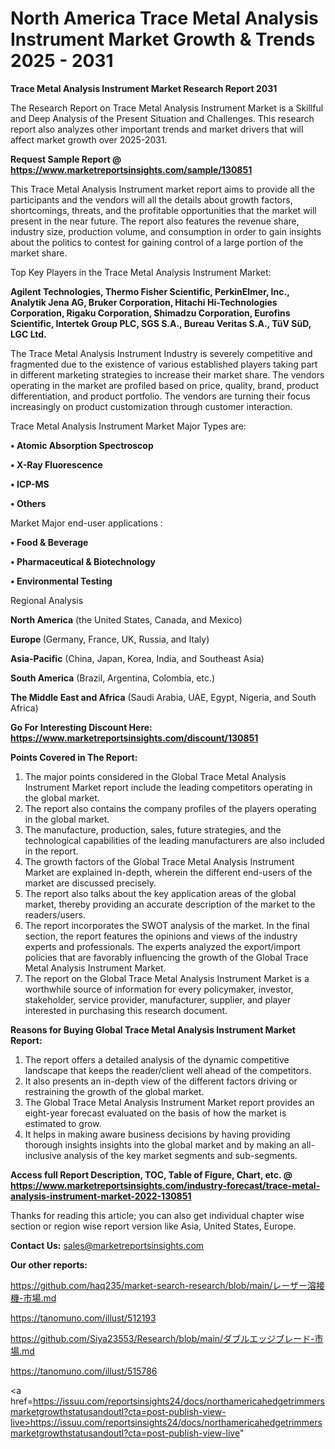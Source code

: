 # North America Trace Metal Analysis Instrument Market Growth & Trends 2025 - 2031

<strong>Trace Metal Analysis Instrument Market Research Report 2031</strong>

The Research Report on Trace Metal Analysis Instrument Market is a Skillful and Deep Analysis of the Present Situation and Challenges. This research report also analyzes other important trends and market drivers that will affect market growth over 2025-2031.

<strong>Request Sample Report @ <a href=https://www.marketreportsinsights.com/sample/130851>https://www.marketreportsinsights.com/sample/130851</a></strong>

This Trace Metal Analysis Instrument market report aims to provide all the participants and the vendors will all the details about growth factors, shortcomings, threats, and the profitable opportunities that the market will present in the near future. The report also features the revenue share, industry size, production volume, and consumption in order to gain insights about the politics to contest for gaining control of a large portion of the market share.

Top Key Players in the Trace Metal Analysis Instrument Market:

<strong>Agilent Technologies, Thermo Fisher Scientific, PerkinElmer, Inc., Analytik Jena AG, Bruker Corporation, Hitachi Hi-Technologies Corporation, Rigaku Corporation, Shimadzu Corporation, Eurofins Scientific, Intertek Group PLC, SGS S.A., Bureau Veritas S.A., TüV SüD, LGC Ltd.</strong>

The Trace Metal Analysis Instrument Industry is severely competitive and fragmented due to the existence of various established players taking part in different marketing strategies to increase their market share. The vendors operating in the market are profiled based on price, quality, brand, product differentiation, and product portfolio. The vendors are turning their focus increasingly on product customization through customer interaction.

Trace Metal Analysis Instrument Market Major Types are:

<strong>• Atomic Absorption Spectroscop

• X-Ray Fluorescence

• ICP-MS

• Others</strong>

Market Major end-user applications :

<strong>• Food & Beverage

• Pharmaceutical & Biotechnology

• Environmental Testing</strong>

Regional Analysis

</u><strong><b>North America</b></strong> (the United States, Canada, and Mexico)

<strong><b>Europe </b></strong>(Germany, France, UK, Russia, and Italy)

<strong><b>Asia-Pacific</b></strong> (China, Japan, Korea, India, and Southeast Asia)

<strong><b>South America</b></strong> (Brazil, Argentina, Colombia, etc.)

<strong><b>The Middle East and Africa</b></strong> (Saudi Arabia, UAE, Egypt, Nigeria, and South Africa)

<strong>Go For Interesting Discount Here: <a href=https://www.marketreportsinsights.com/discount/130851>https://www.marketreportsinsights.com/discount/130851</a></strong>

<strong>Points Covered in The Report:</strong>
<ol>
  <li>The major points considered in the Global Trace Metal Analysis Instrument Market report include the leading competitors operating in the global market.</li>
  <li>The report also contains the company profiles of the players operating in the global market.</li>
  <li>The manufacture, production, sales, future strategies, and the technological capabilities of the leading manufacturers are also included in the report.</li>
  <li>The growth factors of the Global Trace Metal Analysis Instrument Market are explained in-depth, wherein the different end-users of the market are discussed precisely.</li>
  <li>The report also talks about the key application areas of the global market, thereby providing an accurate description of the market to the readers/users.</li>
  <li>The report incorporates the SWOT analysis of the market. In the final section, the report features the opinions and views of the industry experts and professionals. The experts analyzed the export/import policies that are favorably influencing the growth of the Global Trace Metal Analysis Instrument Market.</li>
  <li>The report on the Global Trace Metal Analysis Instrument Market is a worthwhile source of information for every policymaker, investor, stakeholder, service provider, manufacturer, supplier, and player interested in purchasing this research document.</li>
</ol>
<strong>Reasons for Buying Global Trace Metal Analysis Instrument Market Report:</strong>

<ol>
  <li>The report offers a detailed analysis of the dynamic competitive landscape that keeps the reader/client well ahead of the competitors.</li>
  <li>It also presents an in-depth view of the different factors driving or restraining the growth of the global market.</li>
  <li>The Global Trace Metal Analysis Instrument Market report provides an eight-year forecast evaluated on the basis of how the market is estimated to grow.</li>
  <li>It helps in making aware business decisions by having providing thorough insights insights into the global market and by making an all-inclusive analysis of the key market segments and sub-segments.</li>
</ol>
<strong>Access full Report Description, TOC, Table of Figure, Chart, etc. @ <a href=https://www.marketreportsinsights.com/industry-forecast/trace-metal-analysis-instrument-market-2022-130851>https://www.marketreportsinsights.com/industry-forecast/trace-metal-analysis-instrument-market-2022-130851</a></strong>


Thanks for reading this article; you can also get individual chapter wise section or region wise report version like Asia, United States, Europe.

<strong>Contact Us:</strong>
sales@marketreportsinsights.com

<strong>Our other reports:</strong>

<a href=https://github.com/haq235/market-search-research/blob/main/レーザー溶接機-市場.md>https://github.com/haq235/market-search-research/blob/main/レーザー溶接機-市場.md</a>

<a href=https://tanomuno.com/illust/512193>https://tanomuno.com/illust/512193</a>

<a href=https://github.com/Siya23553/Research/blob/main/ダブルエッジブレード-市場.md>https://github.com/Siya23553/Research/blob/main/ダブルエッジブレード-市場.md</a>

<a href=https://tanomuno.com/illust/515786>https://tanomuno.com/illust/515786</a>

<a href=https://issuu.com/reportsinsights24/docs/northamericahedgetrimmersmarketgrowthstatusandoutl?cta=post-publish-view-live>https://issuu.com/reportsinsights24/docs/northamericahedgetrimmersmarketgrowthstatusandoutl?cta=post-publish-view-live</a>"
